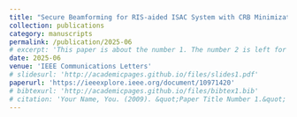 ```yaml
---
title: "Secure Beamforming for RIS-aided ISAC System with CRB Minimization"
collection: publications
category: manuscripts
permalink: /publication/2025-06
# excerpt: 'This paper is about the number 1. The number 2 is left for future work.'
date: 2025-06
venue: 'IEEE Communications Letters'
# slidesurl: 'http://academicpages.github.io/files/slides1.pdf'
paperurl: 'https://ieeexplore.ieee.org/document/10971420'
# bibtexurl: 'http://academicpages.github.io/files/bibtex1.bib'
# citation: 'Your Name, You. (2009). &quot;Paper Title Number 1.&quot; <i>Journal 1</i>. 1(1).'
---
```



